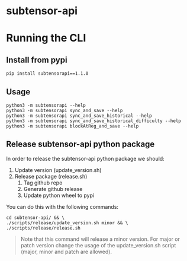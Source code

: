 # subtensor-api

# Running the CLI
## Install from pypi
`pip install subtensorapi==1.1.0`  
## Usage
`python3 -m subtensorapi --help`   
`python3 -m subtensorapi sync_and_save --help`    
`python3 -m subtensorapi sync_and_save_historical --help`    
`python3 -m subtensorapi sync_and_save_historical_difficulty --help`    
`python3 -m subtensorapi blockAtReg_and_save --help`    

## Release subtensor-api python package

In order to release the subtensor-api python package we should:

1. Update version (update_version.sh)
1. Release package (release.sh)
    1. Tag github repo
    1. Generate github release
    1. Update python wheel to pypi

You can do this with the following commands:

```
cd subtensor-api/ && \
./scripts/release/update_version.sh minor && \
./scripts/release/release.sh
```

> Note that this command will release a minor version. For major or patch version change the usage of the update_version.sh script (major, minor and patch are allowed). 
